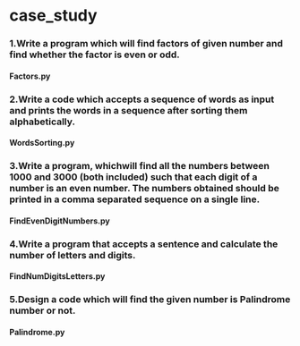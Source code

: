 # case_study
### 1.Write a program which will find factors of given number and find whether the factor is even or odd. ###
  #### Factors.py ####
### 2.Write a code which accepts a sequence of words as input and prints the words in a sequence after sorting them alphabetically. ###
  #### WordsSorting.py ####
### 3.Write a program, whichwill find all the numbers between 1000 and 3000 (both included) such that each digit of a number is an even number. The numbers obtained should be printed in a comma separated sequence on a single line. ###
  #### FindEvenDigitNumbers.py ####
### 4.Write a program that accepts a sentence and calculate the number of letters and digits. ###
  #### FindNumDigitsLetters.py ####
### 5.Design a code which will find the given number is Palindrome number or not. ###
  #### Palindrome.py ####
